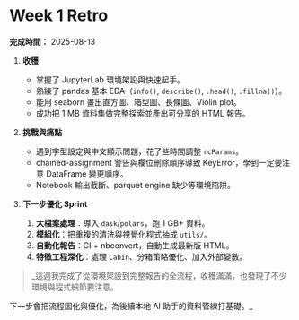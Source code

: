 # Week 1 Retro

**完成時間：** 2025-08-13

1. **收穫**  
   - 掌握了 JupyterLab 環境架設與快速起手。  
   - 熟練了 pandas 基本 EDA（`info()`, `describe()`, `.head()`, `.fillna()`）。  
   - 能用 seaborn 畫出直方圖、箱型圖、長條圖、Violin plot。  
   - 成功把 1 MB 資料集做完整探索並產出可分享的 HTML 報告。

2. **挑戰與痛點**  
   - 遇到字型設定與中文顯示問題，花了些時間調整 `rcParams`。  
   - chained-assignment 警告與欄位刪除順序導致 KeyError，學到一定要注意 DataFrame 變更順序。  
   - Notebook 輸出截斷、parquet engine 缺少等環境陷阱。

3. **下一步優化 Sprint**  
   1. **大檔案處理**：導入 `dask`/`polars`，跑 1 GB+ 資料。  
   2. **模組化**：把重複的清洗與視覺化程式抽成 `utils/`。  
   3. **自動化報告**：CI + nbconvert，自動生成最新版 HTML。  
   4. **特徵工程深化**：處理 `Cabin`、分箱策略優化、加入外部變數。

> _這週我完成了從環境架設到完整報告的全流程，收穫滿滿，也發現了不少環境與程式細節要注意。

   下一步會把流程固化與優化，為後續本地 AI 助手的資料管線打基礎。_